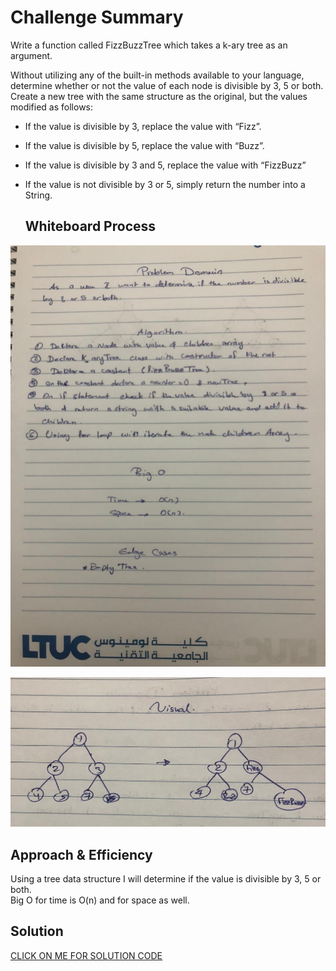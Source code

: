 # Challenge Summary

Write a function called FizzBuzzTree which takes a k-ary tree as an argument.<br>

Without utilizing any of the built-in methods available to your language, determine whether or not the value of each node is divisible by 3, 5 or both. Create a new tree with the same structure as the original, but the values modified as follows:

- If the value is divisible by 3, replace the value with “Fizz”.

- If the value is divisible by 5, replace the value with “Buzz”.

- If the value is divisible by 3 and 5, replace the value with “FizzBuzz”

- If the value is not divisible by 3 or 5, simply return the number into a String.
  <br>


  ## Whiteboard Process

![img](./img/1-fizz.jpeg)

![img](./img/2-fizz.jpeg)

## Approach & Efficiency

Using a tree data structure I will determine if the value is divisible by 3, 5 or both.<br>
Big O for time is O(n) and for space as well.


## Solution

[CLICK ON ME FOR SOLUTION CODE](./fizz-buzz-tree.js)